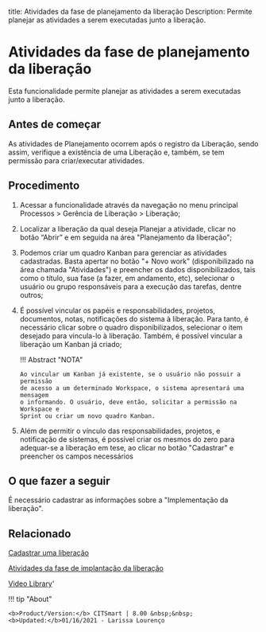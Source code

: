 title:  Atividades da fase de planejamento da liberação 
Description: Permite planejar as atividades a serem executadas junto a liberação. 
# Atividades da fase de planejamento da liberação

Esta funcionalidade permite planejar as atividades a serem executadas junto a liberação.

Antes de começar
--------------------

As atividades de Planejamento ocorrem após o registro da 
Liberação, sendo assim, verifique a existência de uma Liberação e, também, se
tem permissão para criar/executar atividades.

Procedimento
----------------

1.  Acessar a funcionalidade através da navegação no menu principal Processos \>
    Gerência de Liberação \> Liberação;

2.  Localizar a liberação da qual deseja Planejar a atividade,
    clicar no botão “Abrir” e em seguida na área "Planejamento da liberação";

3.  Podemos criar um quadro Kanban para gerenciar as atividades cadastradas.
    Basta apertar no botão "+ Novo work" (disponibilizado na área chamada
    "Atividades") e preencher os dados disponibilizados, tais como o título, sua
    fase (a fazer, em andamento, etc), selecionar o usuário ou grupo
    responsáveis para a execução das tarefas, dentre outros;

4.  É possível vincular os papéis e responsabilidades, projetos, documentos,
    notas, notificações do sistema à liberação. Para tanto, é necessário clicar 
    sobre o quadro disponibilizados, selecionar o item desejado para vincula-lo à 
    liberação. Também, é possível vincular a liberação um Kanban já criado;
    
    !!! Abstract "NOTA"
    
        Ao vincular um Kanban já existente, se o usuário não possuir a permissão 
        de acesso a um determinado Workspace, o sistema apresentará uma mensagem 
        o informando. O usuário, deve então, solicitar a permissão na Workspace e 
        Sprint ou criar um novo quadro Kanban. 

5.  Além de permitir o vínculo das responsabilidades, projetos, e notificação de
    sistemas, é possível criar os mesmos do zero para adequar-se a liberação em
    tese, ao clicar no botão "Cadastrar" e preencher os campos necessários

O que fazer a seguir
------------------------

É necessário cadastrar as informações sobre a "Implementação da liberação".

Relacionado
---------------

[Cadastrar uma liberação](/pt-br/citsmart-platform-8/processes/release/use/register-release-request.html)

[Atividades da fase de implantação da liberação](/pt-br/citsmart-platform-8/processes/release/use/deployment-release-activities.html)

<i class='fa fa-youtube-play  fa-2x' style='color:#97ce17;vertical-align: middle;'> </i> [Video Library](https://www.youtube.com/playlist?list=PLB5qK2uzf2RPc9F3kW8T8Mw2rtMylBEWC)'

!!! tip "About"

    <b>Product/Version:</b> CITSmart | 8.00 &nbsp;&nbsp;
    <b>Updated:</b>01/16/2021 - Larissa Lourenço

